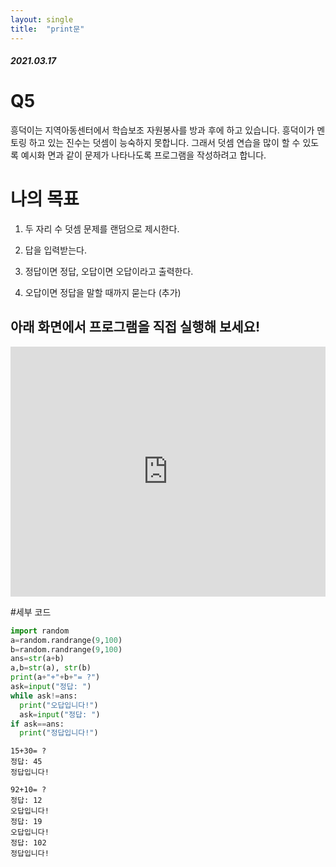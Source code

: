 ```yaml
---
layout: single
title:  "print문"
---
```


##### 2021.03.17

# **Q5**

흥덕이는 지역아동센터에서 학습보조 자원봉사를 방과 후에 하고 있습니다. 흥덕이가 멘토링
하고 있는 진수는 덧셈이 능숙하지 못합니다. 그래서 덧셈 연습을 많이 할 수 있도록 예시화
면과 같이 문제가 나타나도록 프로그램을 작성하려고 합니다.

# **나의 목표**

1. 두 자리 수 덧셈 문제를 랜덤으로 제시한다.

2. 답을 입력받는다.

3. 정답이면 정답, 오답이면 오답이라고 출력한다.

4. 오답이면 정답을 말할 때까지 묻는다 (추가)

## 아래 화면에서 프로그램을 직접 실행해 보세요!
<iframe height="400px" width="100%" src="https://replit.com/@Taek524/mathq5?lite=true&outputonly=1" scrolling="no" frameborder="no" allowtransparency="true" allowfullscreen="true" sandbox="allow-forms allow-pointer-lock allow-popups allow-same-origin allow-scripts allow-modals"></iframe>

#세부 코드

```python
import random
a=random.randrange(9,100)
b=random.randrange(9,100)
ans=str(a+b)
a,b=str(a), str(b)
print(a+"+"+b+"= ?")
ask=input("정답: ")
while ask!=ans:
  print("오답입니다!")
  ask=input("정답: ")
if ask==ans:
  print("정답입니다!")
```
```
15+30= ?
정답: 45
정답입니다!
```
```
92+10= ?
정답: 12
오답입니다!
정답: 19
오답입니다!
정답: 102
정답입니다!
```

